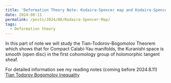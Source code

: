 ```yaml
---
title: 'Deformation Theory Note: Kodaira-Spencer map and Kodaira-Spencer class'
date: 2024-08-11
permalink: /posts/2024/08/Kodaira-Spencer-Map/
tags:
  - Deformation theory
---
```


In this part of note we will study the Tian-Todorov-Bogomolov Theorem which shows that for Compact Calabi-Yau manifolds, the Kuranishi space is smooth (open disc) in the first cohomology group of holomorphic tangent sheaf.

For detailed information see my reading notes (coming before 2024.8.11) [Tian Todorov Bogomolov inequality](https://yilimath.github.io/files/Boundedness/AngehrnSiu.pdf)

